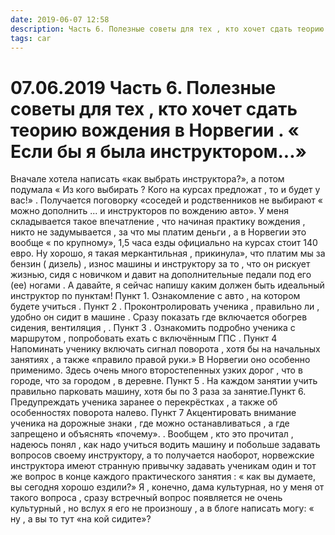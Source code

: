 ```yaml
---
date: 2019-06-07 12:58
description: Часть 6. Полезные советы для тех , кто хочет сдать теорию вождения в Норвегии . « Если бы я была инструктором...»
tags: car
---
```

# 07.06.2019 Часть 6. Полезные советы для тех , кто хочет сдать теорию вождения в Норвегии . « Если бы я была инструктором...»

Вначале хотела написать «как выбрать инструктора?», а потом подумала « Из кого выбирать ? Кого на курсах предложат , то и будет у вас!»  . Получается поговорку «соседей и родственников не выбирают « можно дополнить ... и инструкторов по вождению авто».  У меня складывается такое впечатление , что начиная практику вождения , никто не задумывается , за что мы платим деньги , а в Норвегии это  вообще « по крупному», 1,5 часа  езды  официально на курсах стоит 140 евро.  Ну хорошо, я такая меркантильная , прикинула», что платим мы за бензин ( дизель) , износ машины и инструктору за то , что он рискует  жизнью, сидя с новичком и давит на дополнительные педали под его  (ее) ногами .  А давайте, я сейчас напишу каким должен быть идеальный инструктор по пунктам!  Пункт 1.  Ознакомление с авто , на котором будете учиться . Пункт 2 . Проконтролировать ученика , правильно ли , удобно он сидит в машине . Сразу показать где включается обогрев сидения, вентиляция , . Пункт 3 . Ознакомить подробно ученика с маршрутом , попробовать ехать с включённым ГПС . Пункт 4 Напоминать ученику включать  сигнал поворота , хотя бы на начальных занятиях , а также «правило правой руки.» В Норвегии оно особенно применимо. Здесь очень много второстепенных узких дорог , что в городе, что за городом , в деревне.  Пункт 5 . На каждом занятии учить правильно парковать машину, хотя бы по 3 раза за занятие.Пункт 6. Предупреждать ученика заранее о перекрёстках , а также об особенностях поворота налево.  Пункт 7  Акцентировать внимание ученика на дорожные знаки , где можно останавливаться , а где запрещено  и объяснять «почему». . Вообщем , кто это прочитал , надеюсь понял , как надо учиться водить машину и побольше задавать вопросов своему инструктору, а то получается наоборот,  норвежские инструктора имеют странную привычку задавать ученикам один и тот же вопрос в конце каждого практического занятия : « как вы думаете, вы сегодня хорошо ездили?»  Я , конечно, дама культурная, но у меня от такого вопроса , сразу встречный вопрос появляется не очень культурный , но вслух я его не произношу , а в блоге написать могу: « ну , а вы то тут «на кой сидите»?
